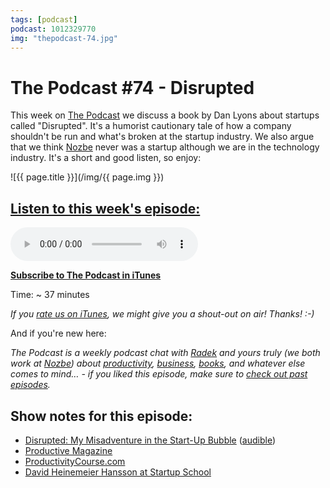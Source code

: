 ```yaml
---
tags: [podcast]
podcast: 1012329770
img: "thepodcast-74.jpg"
---
```


# The Podcast #74 - Disrupted

This week on [The Podcast][p] we discuss a book by Dan Lyons about startups called "Disrupted". It's a humorist cautionary tale of how a company shouldn't be run and what's broken at the startup industry. We also argue that we think [Nozbe][n] never was a startup although we are in the technology industry. It's a short and good listen, so enjoy:

<!--More-->

![{{ page.title }}](/img/{{ page.img }})

## [Listen to this week's episode:][e]

<audio controls>
<source src="https://files.nozbe.com/podcast/074.mp3" type="audio/mpeg">
</audio>

**[Subscribe to The Podcast in iTunes][i]**

Time: ~ 37 minutes

*If you [rate us on iTunes][i], we might give you a shout-out on air! Thanks! :-)*

And if you're new here:

*The Podcast is a weekly podcast chat with [Radek][r] and yours truly (we both work at [Nozbe][n]) about [productivity](/productivity), [business](/business), [books](/books), and whatever else comes to mind… - if you liked this episode, make sure to [check out past episodes](/podcast).*

## Show notes for this episode:

  * [Disrupted: My Misadventure in the Start-Up Bubble](https://www.amazon.com/Disrupted-My-Misadventure-Start-Up-Bubble/dp/0316306088/) ([audible](http://www.audible.com/pd/Bios-Memoirs/Disrupted-Audiobook/B01DDV7SXY/))
  * [Productive Magazine](http://productivemag.com/)
  * [ProductivityCourse.com](http://productivitycourse.com/)
  * [David Heinemeier Hansson at Startup School](https://www.youtube.com/watch?v=0CDXJ6bMkMY)

[e]: http://thepodcast.fm/episodes/74

[p]: https://michael.gratis/thepodcastfm
[n]: https://nozbe.com/?a=mike
[r]: https://michael.gratis/radex
[i]: https://michael.gratis/thepodcast
[r]: http://radex.io